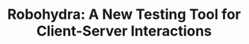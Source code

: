 ---
title: 'Robohydra: A New Testing Tool for Client-Server Interactions'
authors:
- esteban-velazquez
intro: 'RoboHydra is a web server designed to help you write and test software that uses HTTP as a communication protocol. This article will take you through the basics of how RoboHydra works and how to install and use it at a basic level. You’ll see how to use it as a proxy for an existing site, and how you can make changes to local files and see those changes immediately reflected on the live site!'
layout: article
---